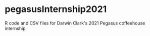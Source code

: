 # pegasusInternship2021
R code and CSV files for Darwin Clark's 2021 Pegasus coffeehouse internship
